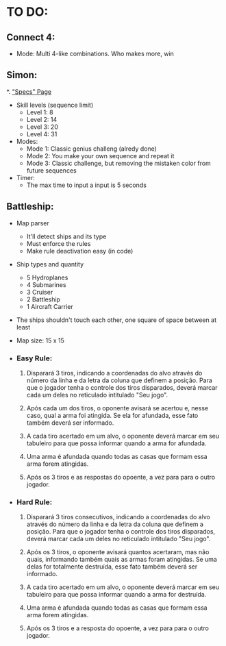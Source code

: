 # TO DO:

## Connect 4:
  - Mode: Multi 4-like combinations. Who makes more, win

## Simon: 
  *. ["Specs" Page](http://www.autobahn.com.br/brinquedos/genius.html)
  - Skill levels (sequence limit)
    - Level 1: 8
    - Level 2: 14
    - Level 3: 20
    - Level 4: 31
  - Modes:
    - Mode 1: Classic genius challeng (alredy done)
    - Mode 2: You make your own sequence and repeat it
    - Mode 3: Classic challenge, but removing the mistaken color from future sequences
  - Timer:
    - The max time to input a input is 5 seconds
    
    
## Battleship:
  - Map parser
    - It'll detect ships and its type
    - Must enforce the rules
    - Make rule deactivation easy (in code)
  - Ship types and quantity
    - 5 Hydroplanes
    - 4 Submarines
    - 3 Cruiser
    - 2 Battleship
    - 1 Aircraft Carrier
  - The ships shouldn't touch each other, one square of space between at least
  - Map size: 15 x 15
  - ### Easy Rule:
  
    1. Disparará 3 tiros, indicando a coordenadas do alvo através do número da linha e da letra da coluna que definem a posição. Para que o jogador tenha o controle dos tiros disparados, deverá marcar cada um deles no reticulado intitulado "Seu jogo".

    2. Após cada um dos tiros, o oponente avisará se acertou e, nesse caso, qual a arma foi atingida. Se ela for afundada, esse fato também deverá ser informado.

    3. A cada tiro acertado em um alvo, o oponente deverá marcar em seu tabuleiro para que possa informar quando a arma for afundada.

    4. Uma arma é afundada quando todas as casas que formam essa arma forem atingidas.

    5. Após os 3 tiros e as respostas do opoente, a vez para para o outro jogador.
    
  - ### Hard Rule:
    1. Disparará 3 tiros consecutivos, indicando a coordenadas do alvo através do número da linha e da letra da coluna que definem a posição. Para que o jogador tenha o controle dos tiros disparados, deverá marcar cada um deles no reticulado intitulado "Seu jogo".

    2. Após os 3 tiros, o oponente avisará quantos acertaram, mas não quais, informando também quais as armas foram atingidas. Se uma delas for totalmente destruída, esse fato também deverá ser informado.

    3. A cada tiro acertado em um alvo, o oponente deverá marcar em seu tabuleiro para que possa informar quando a arma for destruída.

    4. Uma arma é afundada quando todas as casas que formam essa arma forem atingidas.

    5. Após os 3 tiros e a resposta do opoente, a vez para para o outro jogador.


